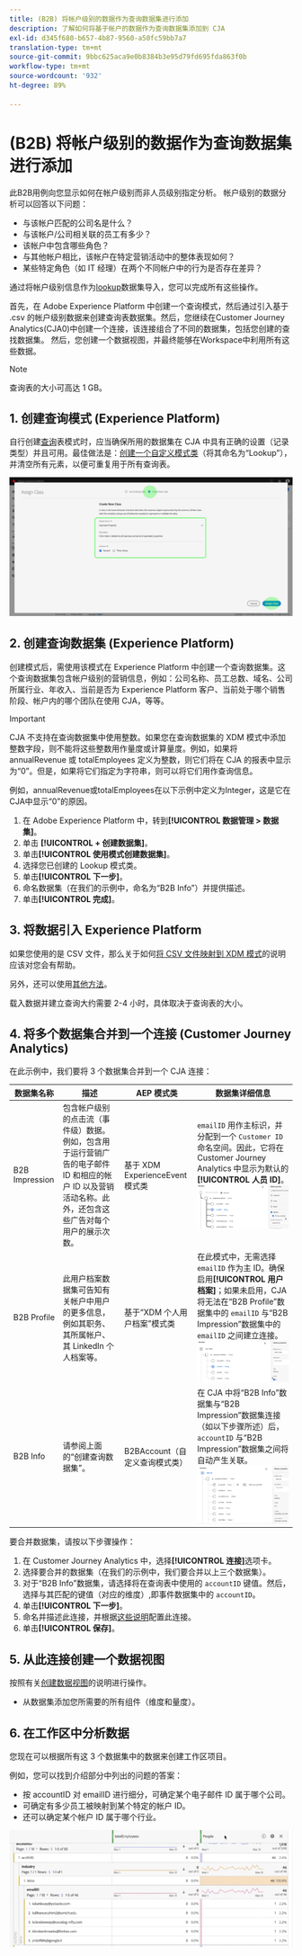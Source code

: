 ```yaml
---
title: (B2B) 将帐户级别的数据作为查询数据集进行添加
description: 了解如何将基于帐户的数据作为查询数据集添加到 CJA
exl-id: d345f680-b657-4b87-9560-a50fc59bb7a7
translation-type: tm+mt
source-git-commit: 9bbc625aca9e0b8384b3e95d79fd695fda863f0b
workflow-type: tm+mt
source-wordcount: '932'
ht-degree: 89%

---
```


# (B2B) 将帐户级别的数据作为查询数据集进行添加

此B2B用例向您显示如何在帐户级别而非人员级别指定分析。 帐户级别的数据分析可以回答以下问题：

* 与该帐户匹配的公司名是什么？
* 与该帐户/公司相关联的员工有多少？
* 该帐户中包含哪些角色？
* 与其他帐户相比，该帐户在特定营销活动中的整体表现如何？
* 某些特定角色（如 IT 经理）在两个不同帐户中的行为是否存在差异？

通过将帐户级别信息作为[lookup](/help/getting-started/cja-glossary.md)数据集导入，您可以完成所有这些操作。

首先，在 Adobe Experience Platform 中创建一个查询模式，然后通过引入基于 .csv 的帐户级别数据来创建查询表数据集。然后，您继续在Customer Journey Analytics(CJA0)中创建一个连接，该连接组合了不同的数据集，包括您创建的查找数据集。 然后，您创建一个数据视图，并最终能够在Workspace中利用所有这些数据。

>[!NOTE]
>
>查询表的大小可高达 1 GB。

## 1. 创建查询模式 (Experience Platform)

自行创建[查询](/help/getting-started/cja-glossary.md)表模式时，应当确保所用的数据集在 CJA 中具有正确的设置（记录类型）并且可用。最佳做法是：[创建一个自定义模式类](https://docs.adobe.com/content/help/zh-Hans/experience-platform/xdm/tutorials/create-schema-ui.html#create-new-class)（将其命名为“Lookup”），并清空所有元素，以便可重复用于所有查询表。

![](assets/create-new-class.png)

## 2. 创建查询数据集 (Experience Platform)

创建模式后，需使用该模式在 Experience Platform 中创建一个查询数据集。这个查询数据集包含帐户级别的营销信息，例如：公司名称、员工总数、域名、公司所属行业、年收入、当前是否为 Experience Platform 客户、当前处于哪个销售阶段、帐户内的哪个团队在使用 CJA，等等。

>[!IMPORTANT]
>
>CJA 不支持在查询数据集中使用整数。如果您在查询数据集的 XDM 模式中添加整数字段，则不能将这些整数用作量度或计算量度。例如，如果将 annualRevenue 或 totalEmployees 定义为整数，则它们将在 CJA 的报表中显示为“0”。但是，如果将它们指定为字符串，则可以将它们用作查询信息。

例如，annualRevenue或totalEmployees在以下示例中定义为Integer，这是它在CJA中显示“0”的原因。

1. 在 Adobe Experience Platform 中，转到&#x200B;**[!UICONTROL 数据管理 > 数据集]**。
1. 单击 **[!UICONTROL + 创建数据集]**。
1. 单击&#x200B;**[!UICONTROL 使用模式创建数据集]**。
1. 选择您已创建的 Lookup 模式类。
1. 单击&#x200B;**[!UICONTROL 下一步]**。
1. 命名数据集（在我们的示例中，命名为“B2B Info”）并提供描述。
1. 单击&#x200B;**[!UICONTROL 完成]**。

## 3. 将数据引入 Experience Platform

如果您使用的是 CSV 文件，那么关于如何[将 CSV 文件映射到 XDM 模式](https://docs.adobe.com/content/help/zh-Hans/experience-platform/ingestion/tutorials/map-a-csv-file.html)的说明应该对您会有帮助。

另外，还可以使用[其他方法](https://docs.adobe.com/content/help/zh-Hans/experience-platform/ingestion/home.html)。

载入数据并建立查询大约需要 2-4 小时，具体取决于查询表的大小。

## 4. 将多个数据集合并到一个连接 (Customer Journey Analytics)

在此示例中，我们要将 3 个数据集合并到一个 CJA 连接：

| 数据集名称 | 描述 | AEP 模式类 | 数据集详细信息 |
| --- | --- | --- | --- |
| B2B Impression | 包含帐户级别的点击流（事件级）数据。例如，包含用于运行营销广告的电子邮件 ID 和相应的帐户 ID 以及营销活动名称。此外，还包含这些广告对每个用户的展示次数。 | 基于 XDM ExperienceEvent 模式类 | `emailID` 用作主标识，并分配到一个 `Customer ID` 命名空间。因此，它将在 Customer Journey Analytics 中显示为默认的&#x200B;**[!UICONTROL 人员 ID]**。![展示次数](assets/impressions-mixins.png) |
| B2B Profile | 此用户档案数据集可告知有关帐户中用户的更多信息，例如其职务、其所属帐户、其 LinkedIn 个人档案等。 | 基于“XDM 个人用户档案”模式类 | 在此模式中，无需选择 `emailID` 作为主 ID。确保启用&#x200B;**[!UICONTROL 用户档案]**；如果未启用，CJA 将无法在“B2B Profile”数据集中的 `emailID` 与“B2B Impression”数据集中的 `emailID` 之间建立连接。![用户档案](assets/profile-mixins.png) |
| B2B Info | 请参阅上面的“创建查询数据集”。 | B2BAccount（自定义查询模式类） | 在 CJA 中将“B2B Info”数据集与“B2B Impression”数据集连接（如以下步骤所述）后，`accountID` 与“B2B Impression”数据集之间将自动产生关联。![查询](assets/lookup-mixins.png) |

要合并数据集，请按以下步骤操作：

1. 在 Customer Journey Analytics 中，选择&#x200B;**[!UICONTROL 连接]**&#x200B;选项卡。
1. 选择要合并的数据集（在我们的示例中，我们要合并以上三个数据集）。
1. 对于“B2B Info”数据集，请选择将在查询表中使用的 `accountID` 键值。然后，选择与其匹配的键值（对应的维度）,即事件数据集中的 `accountID`。
1. 单击&#x200B;**[!UICONTROL 下一步]**。
1. 命名并描述此连接，并根据[这些说明](/help/connections/create-connection.md)配置此连接。
1. 单击&#x200B;**[!UICONTROL 保存]**。

## 5. 从此连接创建一个数据视图

按照有关[创建数据视图](/help/data-views/create-dataview.md)的说明进行操作。

* 从数据集添加您所需要的所有组件（维度和量度）。

## 6. 在工作区中分析数据

您现在可以根据所有这 3 个数据集中的数据来创建工作区项目。

例如，您可以找到介绍部分中列出的问题的答案：

* 按 accountID 对 emailID 进行细分，可确定某个电子邮件 ID 属于哪个公司。
* 可确定有多少员工被映射到某个特定的帐户 ID。
* 还可以确定某个帐户 ID 属于哪个行业。

![](assets/project-lookup.png)
